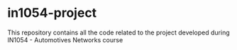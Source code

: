 # in1054-project
This repository contains all the code related to the project developed during IN1054 - Automotives Networks course 
